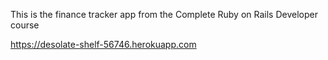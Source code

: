This is the finance tracker app from the Complete Ruby on Rails Developer course


https://desolate-shelf-56746.herokuapp.com
